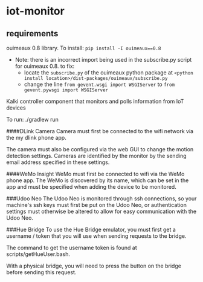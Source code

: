 # iot-monitor
## requirements
ouimeaux 0.8 library. To install: `pip install -I ouimeaux==0.8`
- Note: there is an incorrect import being used in the subscribe.py script for ouimeaux 0.8. to fix:
  - locate the `subscribe.py` of the ouimeaux python package at `<python install location>/dist-packages/ouimeaux/subscribe.py`
  - change the line `from gevent.wsgi import WSGIServer` to `from gevent.pywsgi import WSGIServer`
  
Kalki controller component that monitors and polls information from IoT devices

To run: ./gradlew run


####DLink Camera
Camera must first be connected to the wifi network via the my dlink phone app.

The camera must also be configured via the web GUI to change the motion detection settings. Cameras are identified by the monitor by the sending email address specified in these settings.


####WeMo Insight
WeMo must first be connected to wifi via the WeMo phone app.
The WeMo is discovered by its name, which can be set in the app and must be specified when adding the device to be monitored.

###Udoo Neo
The Udoo Neo is monitored through ssh connections, so your machine's ssh keys must first be put on the Udoo Neo, or authentication settings must otherwise be altered to allow for easy communication with the Udoo Neo.

###Hue Bridge
To use the Hue Bridge emulator, you must first get a username / token that you will use when sending requests to the bridge.

The command to get the username token is found at scripts/getHueUser.bash. 

With a physical bridge, you will need to press the button on the bridge before sending this request.

